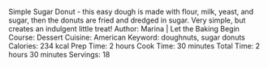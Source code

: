 Simple Sugar Donut - this easy dough is made with flour, milk, yeast, and sugar, then the donuts are fried and dredged in sugar. Very simple, but creates an indulgent little treat!
Author: Marina | Let the Baking Begin Course: Dessert Cuisine: American Keyword: doughnuts, sugar donuts Calories: 234 kcal
Prep Time: 2 hours Cook Time: 30 minutes Total Time: 2 hours 30 minutes
Servings: 
18
